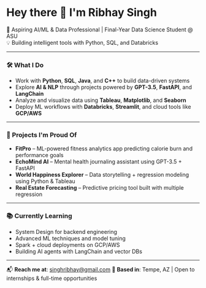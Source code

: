 # Hey there 👋 I'm Ribhay Singh

🚀 Aspiring AI/ML & Data Professional | Final-Year Data Science Student @ ASU  
💡 Building intelligent tools with Python, SQL, and Databricks  

---

### 🛠️ What I Do
- Work with **Python**, **SQL**, **Java**, and **C++** to build data-driven systems  
- Explore **AI & NLP** through projects powered by **GPT-3.5**, **FastAPI**, and **LangChain**  
- Analyze and visualize data using **Tableau**, **Matplotlib**, and **Seaborn**  
- Deploy ML workflows with **Databricks**, **Streamlit**, and cloud tools like **GCP/AWS**  

---

### 🔧 Projects I'm Proud Of

- **FitPro** – ML-powered fitness analytics app predicting calorie burn and performance goals  
- **EchoMind AI** – Mental health journaling assistant using GPT-3.5 + FastAPI  
- **World Happiness Explorer** – Data storytelling + regression modeling using Python & Tableau  
- **Real Estate Forecasting** – Predictive pricing tool built with multiple regression

---

### 📚 Currently Learning
- System Design for backend engineering  
- Advanced ML techniques and model tuning  
- Spark + cloud deployments on GCP/AWS  
- Building AI agents with LangChain and vector DBs  

---

📬 **Reach me at**: singhribhay@gmail.com 
📍 **Based in**: Tempe, AZ | Open to internships & full-time opportunities
